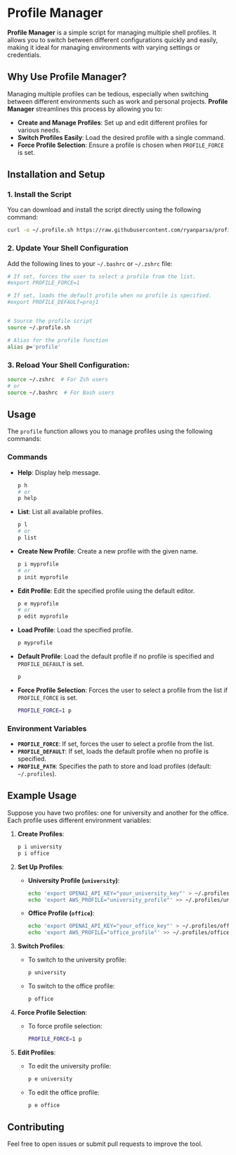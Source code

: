 # Profile Manager

**Profile Manager** is a simple script for managing multiple shell profiles. It allows you to switch between different configurations quickly and easily, making it ideal for managing environments with varying settings or credentials.

## Why Use Profile Manager?

Managing multiple profiles can be tedious, especially when switching between different environments such as work and personal projects. **Profile Manager** streamlines this process by allowing you to:

- **Create and Manage Profiles**: Set up and edit different profiles for various needs.
- **Switch Profiles Easily**: Load the desired profile with a single command.
- **Force Profile Selection**: Ensure a profile is chosen when `PROFILE_FORCE` is set.

## Installation and Setup

### 1. Install the Script

You can download and install the script directly using the following command:

```bash
curl -o ~/.profile.sh https://raw.githubusercontent.com/ryanparsa/profile.sh/main/profile.sh
```

### 2. Update Your Shell Configuration

Add the following lines to your `~/.bashrc` or `~/.zshrc` file:

```bash
# If set, forces the user to select a profile from the list.
#export PROFILE_FORCE=1

# If set, loads the default profile when no profile is specified.
#export PROFILE_DEFAULT=proj1


# Source the profile script
source ~/.profile.sh

# Alias for the profile function
alias p='profile'


```

### 3. Reload Your Shell Configuration:

```bash
source ~/.zshrc  # For Zsh users
# or
source ~/.bashrc  # For Bash users
```

## Usage

The `profile` function allows you to manage profiles using the following commands:

### Commands

- **Help**: Display help message.
    ```bash
    p h
    # or
    p help
    ```

- **List**: List all available profiles.
    ```bash
    p l
    # or
    p list
    ```

- **Create New Profile**: Create a new profile with the given name.
    ```bash
    p i myprofile
    # or
    p init myprofile
    ```

- **Edit Profile**: Edit the specified profile using the default editor.
    ```bash
    p e myprofile
    # or
    p edit myprofile
    ```

- **Load Profile**: Load the specified profile.
    ```bash
    p myprofile
    ```

- **Default Profile**: Load the default profile if no profile is specified and `PROFILE_DEFAULT` is set.
    ```bash
    p
    ```

- **Force Profile Selection**: Forces the user to select a profile from the list if `PROFILE_FORCE` is set.
    ```bash
    PROFILE_FORCE=1 p
    ```

### Environment Variables

- **`PROFILE_FORCE`**: If set, forces the user to select a profile from the list.
- **`PROFILE_DEFAULT`**: If set, loads the default profile when no profile is specified.
- **`PROFILE_PATH`**: Specifies the path to store and load profiles (default: `~/.profiles`).

## Example Usage

Suppose you have two profiles: one for university and another for the office. Each profile uses different environment variables:

1. **Create Profiles**:
    ```bash
    p i university
    p i office
    ```

2. **Set Up Profiles**:

    - **University Profile (`university`)**:
      ```bash
      echo 'export OPENAI_API_KEY="your_university_key"' > ~/.profiles/university
      echo 'export AWS_PROFILE="university_profile"' >> ~/.profiles/university
      ```

    - **Office Profile (`office`)**:
      ```bash
      echo 'export OPENAI_API_KEY="your_office_key"' > ~/.profiles/office
      echo 'export AWS_PROFILE="office_profile"' >> ~/.profiles/office
      ```

3. **Switch Profiles**:

    - To switch to the university profile:
      ```bash
      p university
      ```

    - To switch to the office profile:
      ```bash
      p office
      ```

4. **Force Profile Selection**:

    - To force profile selection:
      ```bash
      PROFILE_FORCE=1 p
      ```

5. **Edit Profiles**:

    - To edit the university profile:
      ```bash
      p e university
      ```

    - To edit the office profile:
      ```bash
      p e office
      ```

## Contributing

Feel free to open issues or submit pull requests to improve the tool.
